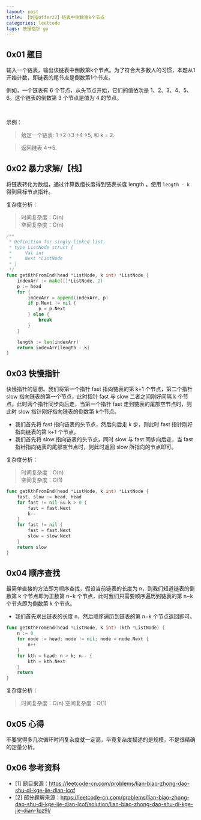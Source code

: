 ```yaml
---
layout: post
title: 【剑指offer22】链表中倒数第k个节点
categories: leetcode
tags: 快慢指针 go
---
```


## 0x01 题目

输入一个链表，输出该链表中倒数第k个节点。为了符合大多数人的习惯，本题从1开始计数，即链表的尾节点是倒数第1个节点。

例如，一个链表有 6 个节点，从头节点开始，它们的值依次是 1、2、3、4、5、6。这个链表的倒数第 3 个节点是值为 4 的节点。

 

示例：

> 给定一个链表: 1->2->3->4->5, 和 k = 2.

> 返回链表 4->5.


## 0x02 暴力求解/【栈】

将链表转化为数组，通过计算数组长度得到链表长度 length 。使用 `length - k` 得到目标节点指针。

复杂度分析：  
> 时间复杂度：O(n)  
> 空间复杂度：O(n)

```go
/**
 * Definition for singly-linked list.
 * type ListNode struct {
 *     Val int
 *     Next *ListNode
 * }
 */
func getKthFromEnd(head *ListNode, k int) *ListNode {
    indexArr := make([]*ListNode, 2)
    p := head
    for {
        indexArr = append(indexArr, p)
        if p.Next != nil {
            p = p.Next
        } else {
            break
        }
    }

    length := len(indexArr)
    return indexArr[length - k]
}
```



## 0x03 快慢指针

快慢指针的思想。我们将第一个指针 fast 指向链表的第 k+1 个节点，第二个指针 slow 指向链表的第一个节点，此时指针 fast 与 slow 二者之间刚好间隔 k 个节点。此时两个指针同步向后走，当第一个指针 fast 走到链表的尾部空节点时，则此时 slow 指针刚好指向链表的倒数第 k个节点。

- 我们首先将 fast 指向链表的头节点，然后向后走 k 步，则此时 fast 指针刚好指向链表的第 k+1 个节点。
- 我们首先将 slow 指向链表的头节点，同时 slow 与 fast 同步向后走，当 fast 指针指向链表的尾部空节点时，则此时返回 slow 所指向的节点即可。

复杂度分析：
> 时间复杂度：O(n)  
> 空间复杂度：O(1)

```go
func getKthFromEnd(head *ListNode, k int) *ListNode {
    fast, slow := head, head
    for fast != nil && k > 0 {
        fast = fast.Next
        k--
    }
    for fast != nil {
        fast = fast.Next
        slow = slow.Next
    }
    return slow
}
```

## 0x04 顺序查找

最简单直接的方法即为顺序查找，假设当前链表的长度为 n，则我们知道链表的倒数第 k 个节点即为正数第 n−k 个节点，此时我们只需要顺序遍历到链表的第 n−k 个节点即为倒数第 k 个节点。
- 我们首先求出链表的长度 n，然后顺序遍历到链表的第 n−k 个节点返回即可。

```go
func getKthFromEnd(head *ListNode, k int) (kth *ListNode) {
    n := 0
    for node := head; node != nil; node = node.Next {
        n++
    }
    for kth = head; n > k; n-- {
        kth = kth.Next
    }
    return
}
```

复杂度分析：
> 时间复杂度：O(n)
> 空间复杂度：O(1)

## 0x05 心得

不要觉得多几次循环时间复杂度就一定高，毕竟复杂度描述的是规模，不是很精确的定量分析。

## 0x06 参考资料

- [1] 题目来源：https://leetcode-cn.com/problems/lian-biao-zhong-dao-shu-di-kge-jie-dian-lcof
- [2] 部分题解来源：https://leetcode-cn.com/problems/lian-biao-zhong-dao-shu-di-kge-jie-dian-lcof/solution/lian-biao-zhong-dao-shu-di-kge-jie-dian-1pz9l/

